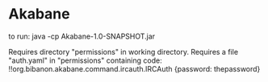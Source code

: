 # Akabane


to run:
java -cp Akabane-1.0-SNAPSHOT.jar

Requires directory "permissions" in working directory.
Requires a file "auth.yaml" in "permissions" containing code:
!!org.bibanon.akabane.command.ircauth.IRCAuth {password: thepassword}
